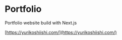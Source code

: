 # Portfolio

Portfolio website build with Next.js

[https://yurikoshiishi.com/](https://yurikoshiishi.com/)
